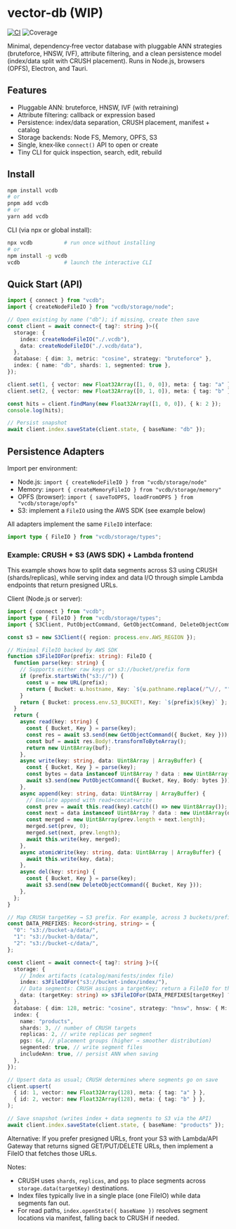 # vector-db (WIP)

[![CI](https://github.com/trkbt10/vectordb/actions/workflows/test.yml/badge.svg?branch=main)](https://github.com/trkbt10/vectordb/actions/workflows/test.yml)
![Coverage](https://codecov.io/gh/trkbt10/vector-db/graph/badge.svg?branch=main)

Minimal, dependency‑free vector database with pluggable ANN strategies (bruteforce, HNSW, IVF), attribute filtering, and a clean persistence model (index/data split with CRUSH placement). Runs in Node.js, browsers (OPFS), Electron, and Tauri.

## Features

- Pluggable ANN: bruteforce, HNSW, IVF (with retraining)
- Attribute filtering: callback or expression based
- Persistence: index/data separation, CRUSH placement, manifest + catalog
- Storage backends: Node FS, Memory, OPFS, S3
- Single, knex‑like `connect()` API to open or create
- Tiny CLI for quick inspection, search, edit, rebuild

## Install

```bash
npm install vcdb
# or
pnpm add vcdb
# or
yarn add vcdb
```

CLI (via npx or global install):

```bash
npx vcdb          # run once without installing
# or
npm install -g vcdb
vcdb              # launch the interactive CLI
```

## Quick Start (API)

```ts
import { connect } from "vcdb";
import { createNodeFileIO } from "vcdb/storage/node";

// Open existing by name ("db"); if missing, create then save
const client = await connect<{ tag?: string }>({
  storage: {
    index: createNodeFileIO("./.vcdb"),
    data: createNodeFileIO("./.vcdb/data"),
  },
  database: { dim: 3, metric: "cosine", strategy: "bruteforce" },
  index: { name: "db", shards: 1, segmented: true },
});

client.set(1, { vector: new Float32Array([1, 0, 0]), meta: { tag: "a" } });
client.set(2, { vector: new Float32Array([0, 1, 0]), meta: { tag: "b" } });

const hits = client.findMany(new Float32Array([1, 0, 0]), { k: 2 });
console.log(hits);

// Persist snapshot
await client.index.saveState(client.state, { baseName: "db" });
```

## Persistence Adapters

Import per environment:

- Node.js: `import { createNodeFileIO } from "vcdb/storage/node"`
- Memory: `import { createMemoryFileIO } from "vcdb/storage/memory"`
- OPFS (browser): `import { saveToOPFS, loadFromOPFS } from "vcdb/storage/opfs"`
- S3: implement a `FileIO` using the AWS SDK (see example below)

All adapters implement the same `FileIO` interface:

```ts
import type { FileIO } from "vcdb/storage/types";
```

### Example: CRUSH + S3 (AWS SDK) + Lambda frontend

This example shows how to split data segments across S3 using CRUSH (shards/replicas), while serving index and data I/O through simple Lambda endpoints that return presigned URLs.

Client (Node.js or server):

```ts
import { connect } from "vcdb";
import type { FileIO } from "vcdb/storage/types";
import { S3Client, PutObjectCommand, GetObjectCommand, DeleteObjectCommand } from "@aws-sdk/client-s3";

const s3 = new S3Client({ region: process.env.AWS_REGION });

// Minimal FileIO backed by AWS SDK
function s3FileIOFor(prefix: string): FileIO {
  function parse(key: string) {
    // Supports either raw keys or s3://bucket/prefix form
    if (prefix.startsWith("s3://")) {
      const u = new URL(prefix);
      return { Bucket: u.hostname, Key: `${u.pathname.replace(/^\//, "")}${key}` };
    }
    return { Bucket: process.env.S3_BUCKET!, Key: `${prefix}${key}` };
  }
  return {
    async read(key: string) {
      const { Bucket, Key } = parse(key);
      const res = await s3.send(new GetObjectCommand({ Bucket, Key }));
      const buf = await res.Body!.transformToByteArray();
      return new Uint8Array(buf);
    },
    async write(key: string, data: Uint8Array | ArrayBuffer) {
      const { Bucket, Key } = parse(key);
      const bytes = data instanceof Uint8Array ? data : new Uint8Array(data);
      await s3.send(new PutObjectCommand({ Bucket, Key, Body: bytes }));
    },
    async append(key: string, data: Uint8Array | ArrayBuffer) {
      // Emulate append with read+concat+write
      const prev = await this.read(key).catch(() => new Uint8Array());
      const next = data instanceof Uint8Array ? data : new Uint8Array(data);
      const merged = new Uint8Array(prev.length + next.length);
      merged.set(prev, 0);
      merged.set(next, prev.length);
      await this.write(key, merged);
    },
    async atomicWrite(key: string, data: Uint8Array | ArrayBuffer) {
      await this.write(key, data);
    },
    async del(key: string) {
      const { Bucket, Key } = parse(key);
      await s3.send(new DeleteObjectCommand({ Bucket, Key }));
    },
  };
}

// Map CRUSH targetKey → S3 prefix. For example, across 3 buckets/prefixes.
const DATA_PREFIXES: Record<string, string> = {
  "0": "s3://bucket-a/data/",
  "1": "s3://bucket-b/data/",
  "2": "s3://bucket-c/data/",
};

const client = await connect<{ tag?: string }>({
  storage: {
    // Index artifacts (catalog/manifests/index file)
    index: s3FileIOFor("s3://bucket-index/index/"),
    // Data segments: CRUSH assigns a targetKey; return a FileIO for that location
    data: (targetKey: string) => s3FileIOFor(DATA_PREFIXES[targetKey] ?? DATA_PREFIXES["0"]),
  },
  database: { dim: 128, metric: "cosine", strategy: "hnsw", hnsw: { M: 16, efSearch: 50 } },
  index: {
    name: "products",
    shards: 3, // number of CRUSH targets
    replicas: 2, // write replicas per segment
    pgs: 64, // placement groups (higher → smoother distribution)
    segmented: true, // write segment files
    includeAnn: true, // persist ANN when saving
  },
});

// Upsert data as usual; CRUSH determines where segments go on save
client.upsert(
  { id: 1, vector: new Float32Array(128), meta: { tag: "a" } },
  { id: 2, vector: new Float32Array(128), meta: { tag: "b" } },
);

// Save snapshot (writes index + data segments to S3 via the API)
await client.index.saveState(client.state, { baseName: "products" });
```

Alternative: If you prefer presigned URLs, front your S3 with Lambda/API Gateway that returns signed GET/PUT/DELETE URLs, then implement a FileIO that fetches those URLs.

Notes:

- CRUSH uses `shards`, `replicas`, and `pgs` to place segments across `storage.data(targetKey)` destinations.
- Index files typically live in a single place (one FileIO) while data segments fan out.
- For read paths, `index.openState({ baseName })` resolves segment locations via manifest, falling back to CRUSH if needed.
